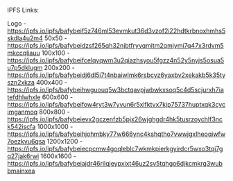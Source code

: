 IPFS Links:

Logo - https://ipfs.io/ipfs/bafybeif5z746ml53evmkut36d3vzof2i22hdtkrbnoxhmhs5skdla4u2m4
50x50 - https://ipfs.io/ipfs/bafybeidzsf265qh32njbtfryvqmitm2qmiymi7q47x3rdvm5mkccqliauu
100x100 - https://ipfs.io/ipfs/bafybeifcelqyqwm3u2qiazhsyou5fgzz4n52y5nyjs5osua5u7p5dklugm
200x200 - https://ipfs.io/ipfs/bafybeidj6dl5i7t4nbaiwlmk6rsbcyz6yaxbv2xekakb5k35tyszn2xkza
400x400 - https://ipfs.io/ipfs/bafybeihwguouq5w3bctqavpjwbwkxsoq5c4d5scjurxh7iatefdhlwhxle
600x600 - https://ipfs.io/ipfs/bafybeifow4ryt3w7yvun6r5xlfktvx7kjp75737huptxqk3cycimganmoq
800x800 - https://ipfs.io/ipfs/bafybeievx2gczenfzb5pjx26wjghgdr4hk5tusrzoychlf3nck542iscfa
1000x1000 - https://ipfs.io/ipfs/bafybeihjohmbky77w666ync4kshqtho7vwwjgxlheoqiwfw7oezkvu6qsa
1200x1200 - https://ipfs.io/ipfs/bafybeiecpcmw4goqleblc7wkmkpierkgyirdcr5wxo3tqj7gq27jak6rwi
1600x1600 - https://ipfs.io/ipfs/bafybeiajdr46rilqjeypxixt46uz2sv5tqhgo6djkcmkrg3wubbmainxea

